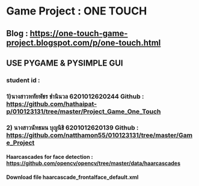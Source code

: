 # Game Project : ONE TOUCH
## Blog : https://one-touch-game-project.blogspot.com/p/one-touch.html
## USE PYGAME & PYSIMPLE GUI
### student id :
### 1)นางสาวหทัยพัชร ชำนินวล 6201012620244 Github : https://github.com/hathaipat-p/010123131/tree/master/Project_Game_One_Touch
### 2) นางสาวนัทธมน บุญนิธิ 6201012620139 Github : https://github.com/natthamon55/010123131/tree/master/Game_Project

#### Haarcascades for face detection : https://github.com/opencv/opencv/tree/master/data/haarcascades
#### Download file haarcascade_frontalface_default.xml

